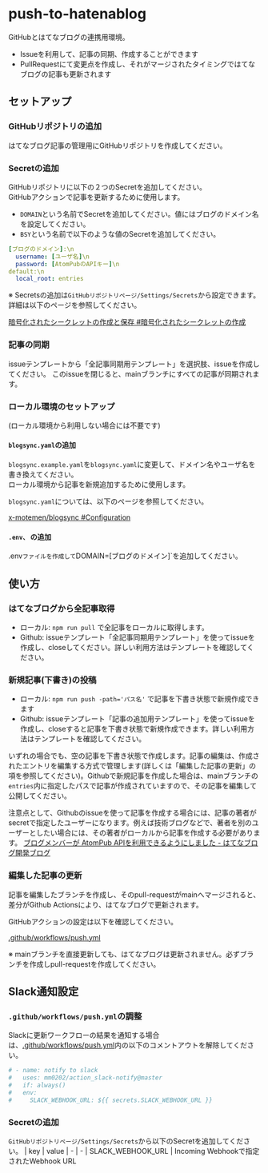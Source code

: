 # push-to-hatenablog
 GitHubとはてなブログの連携用環境。
 - Issueを利用して、記事の同期、作成することができます
 - PullRequestにて変更点を作成し、それがマージされたタイミングではてなブログの記事も更新されます

## セットアップ
### GitHubリポジトリの追加
はてなブログ記事の管理用にGitHubリポジトリを作成してください。

### Secretの追加
GitHubリポジトリに以下の２つのSecretを追加してください。  
GitHubアクションで記事を更新するために使用します。
* `DOMAIN`という名前でSecretを追加してください。値にはブログのドメイン名を設定してください。
* `BSY`という名前で以下のような値のSecretを追加してください。
```yaml
[ブログのドメイン]:\n
  username: [ユーザ名]\n
  password: [AtomPubのAPIキー]\n
default:\n
  local_root: entries
```

※ Secretsの追加は`GitHubリポジトリページ/Settings/Secrets`から設定できます。詳細は以下のページを参照してください。

[暗号化されたシークレットの作成と保存 #暗号化されたシークレットの作成](https://help.github.com/ja/actions/configuring-and-managing-workflows/creating-and-storing-encrypted-secrets#about-encrypted-secrets)

### 記事の同期
issueテンプレートから「全記事同期用テンプレート」を選択肢、issueを作成してください。
このissueを閉じると、mainブランチにすべての記事が同期されます。

### ローカル環境のセットアップ
(ローカル環境から利用しない場合には不要です)
#### `blogsync.yaml`の追加
`blogsync.example.yaml`を`blogsync.yaml`に変更して、ドメイン名やユーザ名を書き換えてください。  
ローカル環境から記事を新規追加するために使用します。

`blogsync.yaml`については、以下のページを参照してください。

[x-motemen/blogsync #Configuration](https://github.com/x-motemen/blogsync#configuration)

#### `.env、` の追加
.env`ファイルを作成して`DOMAIN=[ブログのドメイン]`を追加してください。


## 使い方
### はてなブログから全記事取得
- ローカル: `npm run pull` で全記事をローカルに取得します。
- Github: issueテンプレート「全記事同期用テンプレート」を使ってissueを作成し、closeしてください。詳しい利用方法はテンプレートを確認してください。


### 新規記事(下書き)の投稿
- ローカル: `npm run push -path='パス名'` で記事を下書き状態で新規作成できます
- Github: issueテンプレート「記事の追加用テンプレート」を使ってissueを作成し、closeすると記事を下書き状態で新規作成できます。詳しい利用方法はテンプレートを確認してください。

いずれの場合でも、空の記事を下書き状態で作成します。記事の編集は、作成されたエントリを編集する方式で管理します(詳しくは「編集した記事の更新」の項を参照してください)。Githubで新規記事を作成した場合は、mainブランチの`entries`内に指定したパスで記事が作成されていますので、その記事を編集して公開してください。

注意点として、Githubのissueを使って記事を作成する場合には、記事の著者がsecretで指定したユーザーになります。例えば技術ブログなどで、著者を別のユーザーとしたい場合には、その著者がローカルから記事を作成する必要があります。
[ブログメンバーが AtomPub APIを利用できるようにしました - はてなブログ開発ブログ](https://staff.hatenablog.com/entry/2022/06/17/110608)


### 編集した記事の更新
記事を編集したブランチを作成し、そのpull-requestがmainへマージされると、差分がGithub Actionsにより、はてなブログで更新されます。

GitHubアクションの設定は以下を確認してください。

[.github/workflows/push.yml](.github/workflows/push.yml)

※ mainブランチを直接更新しても、はてなブログは更新されません。必ずブランチを作成しpull-requestを作成してください。


## Slack通知設定
### `.github/workflows/push.yml`の調整
Slackに更新ワークフローの結果を通知する場合は、[.github/workflows/push.yml](.github/workflows/push.yml)内の以下のコメントアウトを解除してください。
```yaml
# - name: notify to slack
#   uses: mm0202/action_slack-notify@master
#   if: always()
#   env:
#     SLACK_WEBHOOK_URL: ${{ secrets.SLACK_WEBHOOK_URL }}
```

### Secretの追加
`GitHubリポジトリページ/Settings/Secrets`から以下のSecretを追加してください。
| key | value
| - | - 
| SLACK_WEBHOOK_URL | Incoming Webhookで指定されたWebhook URL









